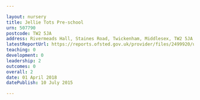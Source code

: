 ```yaml
---

layout: nursery
title: Jellie Tots Pre-school
urn: 507790
postcode: TW2 5JA
address: Rivermeads Hall, Staines Road, Twickenham, Middlesex, TW2 5JA
latestReportUrl: https://reports.ofsted.gov.uk/provider/files/2499920/urn/507790.pdf
teaching: 0
development: 0
leadership: 2
outcomes: 0
overall: 2
date: 01 April 2018 
datePublish: 10 July 2015

---
```

